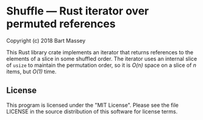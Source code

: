# Shuffle — Rust iterator over permuted references
Copyright (c) 2018 Bart Massey

This Rust library crate implements an iterator that returns
references to the elements of a slice in some shuffled
order. The iterator uses an internal slice of `usize` to maintain
the permutation order, so it is *O(n)* space on a slice of
*n* items, but *O(1)* time.

## License

This program is licensed under the "MIT License".  Please
see the file LICENSE in the source distribution of this
software for license terms.

